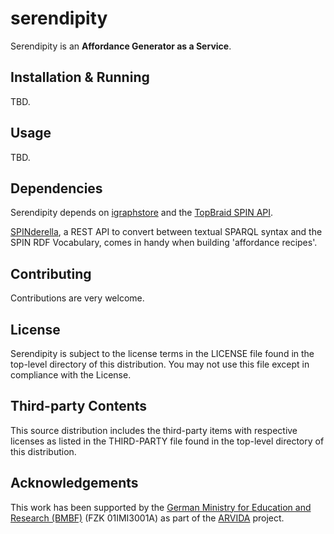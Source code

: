 # serendipity
Serendipity is an **Affordance Generator as a Service**.

## Installation & Running
TBD.

## Usage
TBD.

## Dependencies
Serendipity depends on [igraphstore](https://github.com/rmrschub/igraphstore) and the [TopBraid SPIN API](http://topbraid.org/spin/api/).

[SPINderella](https://github.com/rmrschub/spinderella), a REST API to convert between textual SPARQL syntax and the SPIN RDF Vocabulary, comes in handy when building 'affordance recipes'.


## Contributing
Contributions are very welcome.


## License
Serendipity is subject to the license terms in the LICENSE file found in the top-level directory of this distribution.
You may not use this file except in compliance with the License.


## Third-party Contents
This source distribution includes the third-party items with respective licenses as listed in the THIRD-PARTY file found in the top-level directory of this distribution.


## Acknowledgements
This work has been supported by the [German Ministry for Education and Research (BMBF)](http://www.bmbf.de/en/index.html) (FZK 01IMI3001A) as part of the [ARVIDA](http://www.arvida.de/) project.
